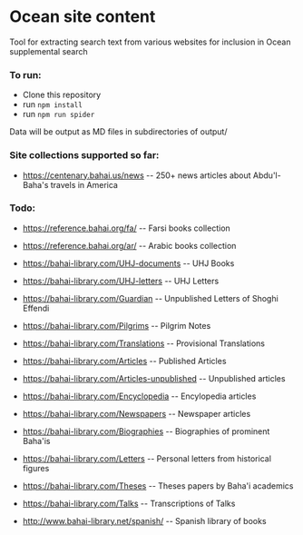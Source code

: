 # Ocean site content

Tool for extracting search text from various websites for inclusion in Ocean supplemental search

### To run:

* Clone this repository
* run ```npm install```
* run ```npm run spider```

Data will be output as MD files in subdirectories of  output/

### Site collections supported so far:

* https://centenary.bahai.us/news -- 250+ news articles about Abdu'l-Baha's travels in America

### Todo:

* https://reference.bahai.org/fa/ -- Farsi books collection
* https://reference.bahai.org/ar/ -- Arabic books collection
* https://bahai-library.com/UHJ-documents -- UHJ Books
* https://bahai-library.com/UHJ-letters -- UHJ Letters
* https://bahai-library.com/Guardian -- Unpublished Letters of Shoghi Effendi
* https://bahai-library.com/Pilgrims -- Pilgrim Notes
* https://bahai-library.com/Translations -- Provisional Translations
* https://bahai-library.com/Articles -- Published Articles
* https://bahai-library.com/Articles-unpublished -- Unpublished articles
* https://bahai-library.com/Encyclopedia -- Encylopedia articles
* https://bahai-library.com/Newspapers -- Newspaper articles
* https://bahai-library.com/Biographies -- Biographies of prominent Baha'is
* https://bahai-library.com/Letters -- Personal letters from historical figures
* https://bahai-library.com/Theses -- Theses papers by Baha'i academics 
* https://bahai-library.com/Talks -- Transcriptions of Talks

* http://www.bahai-library.net/spanish/ -- Spanish library of books
